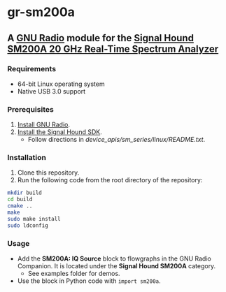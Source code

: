 # gr-sm200a

## A [GNU Radio](https://www.gnuradio.org) module for the [Signal Hound SM200A 20 GHz Real-Time Spectrum Analyzer](https://signalhound.com/products/sm200a-20-ghz-real-time-spectrum-analyzer/)

### Requirements

- 64-bit Linux operating system
- Native USB 3.0 support

### Prerequisites

1. [Install GNU Radio](https://wiki.gnuradio.org/index.php/InstallingGR).
2. [Install the Signal Hound SDK](https://signalhound.com/software/signal-hound-software-development-kit-sdk/).
    - Follow directions in _device_apis/sm_series/linux/README.txt_.

### Installation

1. Clone this repository.
2. Run the following code from the root directory of the repository:

```bash
mkdir build
cd build
cmake ..
make
sudo make install
sudo ldconfig
```

### Usage

- Add the __SM200A: IQ Source__ block to flowgraphs in the GNU Radio Companion. It is located under the __Signal Hound SM200A__ category.
    - See examples folder for demos.
- Use the block in Python code with `import sm200a`.
